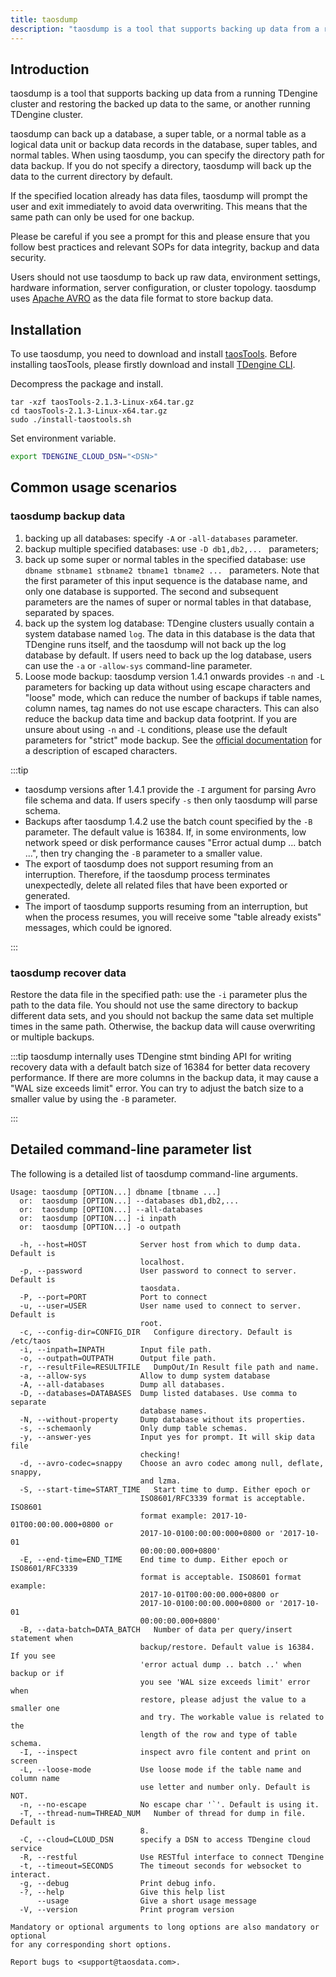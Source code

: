 ```yaml
---
title: taosdump
description: "taosdump is a tool that supports backing up data from a running TDengine cluster and restoring the backed up data to the same, or another running TDengine cluster."
---
```


## Introduction

taosdump is a tool that supports backing up data from a running TDengine cluster and restoring the backed up data to the same, or another running TDengine cluster.

taosdump can back up a database, a super table, or a normal table as a logical data unit or backup data records in the database, super tables, and normal tables. When using taosdump, you can specify the directory path for data backup. If you do not specify a directory, taosdump will back up the data to the current directory by default.

If the specified location already has data files, taosdump will prompt the user and exit immediately to avoid data overwriting. This means that the same path can only be used for one backup.

Please be careful if you see a prompt for this and please ensure that you follow best practices and relevant SOPs for data integrity, backup and data security.

Users should not use taosdump to back up raw data, environment settings, hardware information, server configuration, or cluster topology. taosdump uses [Apache AVRO](https://avro.apache.org/) as the data file format to store backup data.

## Installation

To use taosdump, you need to download and install [taosTools](https://tdengine.com/assets-download/cloud/taosTools-2.1.3-Linux-x64.tar.gz). Before installing taosTools, please firstly download and install [TDengine CLI](../cli/#installation).

Decompress the package and install.
```
tar -xzf taosTools-2.1.3-Linux-x64.tar.gz
cd taosTools-2.1.3-Linux-x64.tar.gz
sudo ./install-taostools.sh
```

Set environment variable.

```bash
export TDENGINE_CLOUD_DSN="<DSN>"
```

## Common usage scenarios

### taosdump backup data

1. backing up all databases: specify `-A` or `-all-databases` parameter.
2. backup multiple specified databases: use `-D db1,db2,... ` parameters;
3. back up some super or normal tables in the specified database: use `dbname stbname1 stbname2 tbname1 tbname2 ... ` parameters. Note that the first parameter of this input sequence is the database name, and only one database is supported. The second and subsequent parameters are the names of super or normal tables in that database, separated by spaces.
4. back up the system log database: TDengine clusters usually contain a system database named `log`. The data in this database is the data that TDengine runs itself, and the taosdump will not back up the log database by default. If users need to back up the log database, users can use the `-a` or `-allow-sys` command-line parameter. 
5. Loose mode backup: taosdump version 1.4.1 onwards provides `-n` and `-L` parameters for backing up data without using escape characters and "loose" mode, which can reduce the number of backups if table names, column names, tag names do not use escape characters. This can also reduce the backup data time and backup data footprint. If you are unsure about using `-n` and `-L` conditions, please use the default parameters for "strict" mode backup. See the [official documentation](https://docs.tdengine.com/taos-sql/escape/) for a description of escaped characters.

<!-- exclude -->
:::tip
- taosdump versions after 1.4.1 provide the `-I` argument for parsing Avro file schema and data. If users specify `-s` then only taosdump will parse schema.
- Backups after taosdump 1.4.2 use the batch count specified by the `-B` parameter. The default value is 16384. If, in some environments, low network speed or disk performance causes "Error actual dump ... batch ...", then try changing the `-B` parameter to a smaller value.
- The export of taosdump does not support resuming from an interruption. Therefore, if the taosdump process terminates unexpectedly, delete all related files that have been exported or generated.
- The import of taosdump supports resuming from an interruption, but when the process resumes, you will receive some "table already exists" messages, which could be ignored.

:::

<!-- exclude-end -->

### taosdump recover data

Restore the data file in the specified path: use the `-i` parameter plus the path to the data file. You should not use the same directory to backup different data sets, and you should not backup the same data set multiple times in the same path. Otherwise, the backup data will cause overwriting or multiple backups.

<!-- exclude -->
:::tip
taosdump internally uses TDengine stmt binding API for writing recovery data with a default batch size of 16384 for better data recovery performance. If there are more columns in the backup data, it may cause a "WAL size exceeds limit" error. You can try to adjust the batch size to a smaller value by using the `-B` parameter.

:::

<!-- exclude-end -->
## Detailed command-line parameter list

The following is a detailed list of taosdump command-line arguments.

```
Usage: taosdump [OPTION...] dbname [tbname ...]
  or:  taosdump [OPTION...] --databases db1,db2,...
  or:  taosdump [OPTION...] --all-databases
  or:  taosdump [OPTION...] -i inpath
  or:  taosdump [OPTION...] -o outpath

  -h, --host=HOST            Server host from which to dump data. Default is
                             localhost.
  -p, --password             User password to connect to server. Default is
                             taosdata.
  -P, --port=PORT            Port to connect
  -u, --user=USER            User name used to connect to server. Default is
                             root.
  -c, --config-dir=CONFIG_DIR   Configure directory. Default is /etc/taos
  -i, --inpath=INPATH        Input file path.
  -o, --outpath=OUTPATH      Output file path.
  -r, --resultFile=RESULTFILE   DumpOut/In Result file path and name.
  -a, --allow-sys            Allow to dump system database
  -A, --all-databases        Dump all databases.
  -D, --databases=DATABASES  Dump listed databases. Use comma to separate
                             database names.
  -N, --without-property     Dump database without its properties.
  -s, --schemaonly           Only dump table schemas.
  -y, --answer-yes           Input yes for prompt. It will skip data file
                             checking!
  -d, --avro-codec=snappy    Choose an avro codec among null, deflate, snappy,
                             and lzma.
  -S, --start-time=START_TIME   Start time to dump. Either epoch or
                             ISO8601/RFC3339 format is acceptable. ISO8601
                             format example: 2017-10-01T00:00:00.000+0800 or
                             2017-10-0100:00:00:000+0800 or '2017-10-01
                             00:00:00.000+0800'
  -E, --end-time=END_TIME    End time to dump. Either epoch or ISO8601/RFC3339
                             format is acceptable. ISO8601 format example:
                             2017-10-01T00:00:00.000+0800 or
                             2017-10-0100:00:00.000+0800 or '2017-10-01
                             00:00:00.000+0800'
  -B, --data-batch=DATA_BATCH   Number of data per query/insert statement when
                             backup/restore. Default value is 16384. If you see
                             'error actual dump .. batch ..' when backup or if
                             you see 'WAL size exceeds limit' error when
                             restore, please adjust the value to a smaller one
                             and try. The workable value is related to the
                             length of the row and type of table schema.
  -I, --inspect              inspect avro file content and print on screen
  -L, --loose-mode           Use loose mode if the table name and column name
                             use letter and number only. Default is NOT.
  -n, --no-escape            No escape char '`'. Default is using it.
  -T, --thread-num=THREAD_NUM   Number of thread for dump in file. Default is
                             8.
  -C, --cloud=CLOUD_DSN      specify a DSN to access TDengine cloud service
  -R, --restful              Use RESTful interface to connect TDengine
  -t, --timeout=SECONDS      The timeout seconds for websocket to interact.
  -g, --debug                Print debug info.
  -?, --help                 Give this help list
      --usage                Give a short usage message
  -V, --version              Print program version

Mandatory or optional arguments to long options are also mandatory or optional
for any corresponding short options.

Report bugs to <support@taosdata.com>.
```
